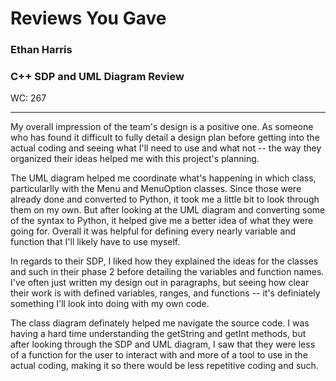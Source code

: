 # Reviews You Gave

### Ethan Harris
### C++ SDP and UML Diagram Review
WC: 267

------------------------------------------------------------

My overall impression of the team's design is a positive one. As someone who has found it difficult to 
fully detail a design plan before getting into the actual coding and seeing what I'll need to use and 
what not -- the way they organized their ideas helped me with this project's planning.

The UML diagram helped me coordinate what's happening in which class, particularlly with the Menu and MenuOption classes. 
Since those were already done and converted to Python, it took me a little bit to look through them on my 
own. But after looking at the UML diagram and converting some of the syntax to Python, it helped give me
a better idea of what they were going for. Overall it was helpful for defining every nearly variable
and function that I'll likely have to use myself. 

In regards to their SDP, I liked how they explained the ideas for the classes and such in their phase 2 
before detailing the variables and function names. I've often just written my design out in paragraphs, 
but seeing how clear their work is with defined variables, ranges, and functions -- 
it's definiately something I'll look into doing with my own code. 

The class diagram definately helped me navigate the source code. I was having a hard time understanding the getString and getInt methods,
but after looking through the SDP and UML diagram, I saw that they were less of a function for the user to interact with and more of
a tool to use in the actual coding, making it so there would be less repetitive coding and such. 
